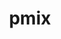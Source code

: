 ---
title: "pmix"
layout: cache
categories: [package, develop-2024-10-27]
meta: {"versions": ["5.0.3"], "compilers": ["apple-clang@=15.0.0", "cce@=15.0.1", "gcc@=11.1.0", "gcc@=11.4.0", "gcc@=12.3.0", "gcc@=12.4.0", "gcc@=13.2.0", "gcc@=7.3.1", "gcc@=9.4.0", "oneapi@=2024.1.0", "oneapi@=2024.2.1"], "oss": ["amzn2", "rhel8", "ubuntu20.04", "ubuntu22.04", "ubuntu24.04", "ventura"], "platforms": ["darwin", "linux"], "targets": ["aarch64", "neoverse_n1", "neoverse_v1", "ppc64le", "x86_64_v3", "x86_64_v4", "zen4"], "stacks": ["aws-isc", "aws-isc-aarch64", "aws-pcluster-neoverse_v1", "aws-pcluster-x86_64_v4", "data-vis-sdk", "e4s", "e4s-cray-rhel", "e4s-neoverse_v1", "e4s-oneapi", "e4s-power", "ml-darwin-aarch64-mps", "ml-linux-x86_64-cpu", "ml-linux-x86_64-cuda", "radiuss-aws", "radiuss-aws-aarch64", "root", "tutorial"], "num_specs": 25, "num_specs_by_stack": {"root": 25, "ml-darwin-aarch64-mps": 1, "radiuss-aws-aarch64": 4, "aws-isc-aarch64": 2, "aws-pcluster-neoverse_v1": 2, "aws-isc": 1, "radiuss-aws": 2, "aws-pcluster-x86_64_v4": 1, "e4s-cray-rhel": 1, "e4s-power": 1, "data-vis-sdk": 2, "e4s-neoverse_v1": 1, "tutorial": 2, "e4s": 1, "e4s-oneapi": 1, "ml-linux-x86_64-cpu": 1, "ml-linux-x86_64-cuda": 2}}
spec_details: [{"hash": "rq73bkfuhptr7vfsnwqwvon6hopvm3sm", "compiler": "apple-clang@=15.0.0", "versions": ["5.0.3"], "os": "ventura", "platform": "darwin", "target": "aarch64", "variants": ["build_system=autotools", "~munge", "~python", "~restful"], "stacks": ["root", "ml-darwin-aarch64-mps"], "size": "-", "tarball": "https://binaries.spack.io/develop-2024-10-27/build_cache/darwin-ventura-aarch64/apple-clang-15.0.0/pmix-5.0.3/darwin-ventura-aarch64-apple-clang-15.0.0-pmix-5.0.3-rq73bkfuhptr7vfsnwqwvon6hopvm3sm.spack"}, {"hash": "sa6edkz36xcvttx4z37r7l6mjwqjbcsw", "compiler": "gcc@=7.3.1", "versions": ["5.0.3"], "os": "amzn2", "platform": "linux", "target": "aarch64", "variants": ["build_system=autotools", "~munge", "~python", "~restful"], "stacks": ["root", "radiuss-aws-aarch64"], "size": "-", "tarball": "https://binaries.spack.io/develop-2024-10-27/build_cache/linux-amzn2-aarch64/gcc-7.3.1/pmix-5.0.3/linux-amzn2-aarch64-gcc-7.3.1-pmix-5.0.3-sa6edkz36xcvttx4z37r7l6mjwqjbcsw.spack"}, {"hash": "u77jrqtyyk4zlohpm7jkew6bew2duhr5", "compiler": "gcc@=7.3.1", "versions": ["5.0.3"], "os": "amzn2", "platform": "linux", "target": "aarch64", "variants": ["build_system=autotools", "~munge", "~python", "~restful"], "stacks": ["root", "radiuss-aws-aarch64"], "size": "-", "tarball": "https://binaries.spack.io/develop-2024-10-27/build_cache/linux-amzn2-aarch64/gcc-7.3.1/pmix-5.0.3/linux-amzn2-aarch64-gcc-7.3.1-pmix-5.0.3-u77jrqtyyk4zlohpm7jkew6bew2duhr5.spack"}, {"hash": "u734n2tkdcenzflpshokjclwlllrbn6m", "compiler": "gcc@=7.3.1", "versions": ["5.0.3"], "os": "amzn2", "platform": "linux", "target": "aarch64", "variants": ["build_system=autotools", "~munge", "~python", "~restful"], "stacks": ["root", "aws-isc-aarch64"], "size": "-", "tarball": "https://binaries.spack.io/develop-2024-10-27/build_cache/linux-amzn2-aarch64/gcc-7.3.1/pmix-5.0.3/linux-amzn2-aarch64-gcc-7.3.1-pmix-5.0.3-u734n2tkdcenzflpshokjclwlllrbn6m.spack"}, {"hash": "5cupg557hil3zciay3y53fosc353owol", "compiler": "gcc@=12.4.0", "versions": ["5.0.3"], "os": "amzn2", "platform": "linux", "target": "neoverse_n1", "variants": ["build_system=autotools", "~munge", "~python", "~restful"], "stacks": ["aws-pcluster-neoverse_v1", "root"], "size": "-", "tarball": "https://binaries.spack.io/develop-2024-10-27/build_cache/linux-amzn2-neoverse_n1/gcc-12.4.0/pmix-5.0.3/linux-amzn2-neoverse_n1-gcc-12.4.0-pmix-5.0.3-5cupg557hil3zciay3y53fosc353owol.spack"}, {"hash": "2mm3eq6gawvc7wtqxki5l4a2badh3lwo", "compiler": "gcc@=7.3.1", "versions": ["5.0.3"], "os": "amzn2", "platform": "linux", "target": "neoverse_n1", "variants": ["build_system=autotools", "~munge", "~python", "~restful"], "stacks": ["root", "aws-isc-aarch64"], "size": "-", "tarball": "https://binaries.spack.io/develop-2024-10-27/build_cache/linux-amzn2-neoverse_n1/gcc-7.3.1/pmix-5.0.3/linux-amzn2-neoverse_n1-gcc-7.3.1-pmix-5.0.3-2mm3eq6gawvc7wtqxki5l4a2badh3lwo.spack"}, {"hash": "nzy3rnvxwxlzxg6iu4i53vvdu3y4k67z", "compiler": "gcc@=7.3.1", "versions": ["5.0.3"], "os": "amzn2", "platform": "linux", "target": "neoverse_n1", "variants": ["build_system=autotools", "~munge", "~python", "~restful"], "stacks": ["root", "radiuss-aws-aarch64"], "size": "-", "tarball": "https://binaries.spack.io/develop-2024-10-27/build_cache/linux-amzn2-neoverse_n1/gcc-7.3.1/pmix-5.0.3/linux-amzn2-neoverse_n1-gcc-7.3.1-pmix-5.0.3-nzy3rnvxwxlzxg6iu4i53vvdu3y4k67z.spack"}, {"hash": "rmozqus6ggojr2avgcna4zaz35cxn7du", "compiler": "gcc@=7.3.1", "versions": ["5.0.3"], "os": "amzn2", "platform": "linux", "target": "neoverse_n1", "variants": ["build_system=autotools", "~munge", "~python", "~restful"], "stacks": ["root", "radiuss-aws-aarch64"], "size": "-", "tarball": "https://binaries.spack.io/develop-2024-10-27/build_cache/linux-amzn2-neoverse_n1/gcc-7.3.1/pmix-5.0.3/linux-amzn2-neoverse_n1-gcc-7.3.1-pmix-5.0.3-rmozqus6ggojr2avgcna4zaz35cxn7du.spack"}, {"hash": "asvba5c5si5nnqo3223isjvxf6cmq2r6", "compiler": "gcc@=12.4.0", "versions": ["5.0.3"], "os": "amzn2", "platform": "linux", "target": "neoverse_v1", "variants": ["build_system=autotools", "~munge", "~python", "~restful"], "stacks": ["aws-pcluster-neoverse_v1", "root"], "size": "-", "tarball": "https://binaries.spack.io/develop-2024-10-27/build_cache/linux-amzn2-neoverse_v1/gcc-12.4.0/pmix-5.0.3/linux-amzn2-neoverse_v1-gcc-12.4.0-pmix-5.0.3-asvba5c5si5nnqo3223isjvxf6cmq2r6.spack"}, {"hash": "xia4haxlmiegaxmsuorlujbdcoia74rr", "compiler": "gcc@=7.3.1", "versions": ["5.0.3"], "os": "amzn2", "platform": "linux", "target": "x86_64_v3", "variants": ["build_system=autotools", "~munge", "~python", "~restful"], "stacks": ["root", "aws-isc"], "size": "-", "tarball": "https://binaries.spack.io/develop-2024-10-27/build_cache/linux-amzn2-x86_64_v3/gcc-7.3.1/pmix-5.0.3/linux-amzn2-x86_64_v3-gcc-7.3.1-pmix-5.0.3-xia4haxlmiegaxmsuorlujbdcoia74rr.spack"}, {"hash": "dmae266agtx265tlxs6mlyis5teran4y", "compiler": "gcc@=7.3.1", "versions": ["5.0.3"], "os": "amzn2", "platform": "linux", "target": "x86_64_v3", "variants": ["build_system=autotools", "~munge", "~python", "~restful"], "stacks": ["radiuss-aws", "root"], "size": "-", "tarball": "https://binaries.spack.io/develop-2024-10-27/build_cache/linux-amzn2-x86_64_v3/gcc-7.3.1/pmix-5.0.3/linux-amzn2-x86_64_v3-gcc-7.3.1-pmix-5.0.3-dmae266agtx265tlxs6mlyis5teran4y.spack"}, {"hash": "tgwey47uktldv2ysgedkpy4bceunkwdf", "compiler": "gcc@=7.3.1", "versions": ["5.0.3"], "os": "amzn2", "platform": "linux", "target": "x86_64_v3", "variants": ["build_system=autotools", "~munge", "~python", "~restful"], "stacks": ["radiuss-aws", "root"], "size": "-", "tarball": "https://binaries.spack.io/develop-2024-10-27/build_cache/linux-amzn2-x86_64_v3/gcc-7.3.1/pmix-5.0.3/linux-amzn2-x86_64_v3-gcc-7.3.1-pmix-5.0.3-tgwey47uktldv2ysgedkpy4bceunkwdf.spack"}, {"hash": "4ywjj7axmpsgns6p7kfyzjhgqaoomv5n", "compiler": "oneapi@=2024.1.0", "versions": ["5.0.3"], "os": "amzn2", "platform": "linux", "target": "x86_64_v4", "variants": ["build_system=autotools", "~munge", "~python", "~restful"], "stacks": ["aws-pcluster-x86_64_v4", "root"], "size": "-", "tarball": "https://binaries.spack.io/develop-2024-10-27/build_cache/linux-amzn2-x86_64_v4/oneapi-2024.1.0/pmix-5.0.3/linux-amzn2-x86_64_v4-oneapi-2024.1.0-pmix-5.0.3-4ywjj7axmpsgns6p7kfyzjhgqaoomv5n.spack"}, {"hash": "lqdsorzcg4stdtjiivsifx2ppo5zei57", "compiler": "cce@=15.0.1", "versions": ["5.0.3"], "os": "rhel8", "platform": "linux", "target": "zen4", "variants": ["build_system=autotools", "~munge", "~python", "~restful"], "stacks": ["root", "e4s-cray-rhel"], "size": "-", "tarball": "https://binaries.spack.io/develop-2024-10-27/build_cache/linux-rhel8-zen4/cce-15.0.1/pmix-5.0.3/linux-rhel8-zen4-cce-15.0.1-pmix-5.0.3-lqdsorzcg4stdtjiivsifx2ppo5zei57.spack"}, {"hash": "runlsq2ocf7gca424qnje25td3g2lt2l", "compiler": "gcc@=9.4.0", "versions": ["5.0.3"], "os": "ubuntu20.04", "platform": "linux", "target": "ppc64le", "variants": ["build_system=autotools", "~munge", "~python", "~restful"], "stacks": ["root", "e4s-power"], "size": "-", "tarball": "https://binaries.spack.io/develop-2024-10-27/build_cache/linux-ubuntu20.04-ppc64le/gcc-9.4.0/pmix-5.0.3/linux-ubuntu20.04-ppc64le-gcc-9.4.0-pmix-5.0.3-runlsq2ocf7gca424qnje25td3g2lt2l.spack"}, {"hash": "6xjr2rfa3hcskcrso2xswmcbpkoggwjp", "compiler": "gcc@=11.1.0", "versions": ["5.0.3"], "os": "ubuntu20.04", "platform": "linux", "target": "x86_64_v3", "variants": ["build_system=autotools", "~munge", "~python", "~restful"], "stacks": ["root", "data-vis-sdk"], "size": "-", "tarball": "https://binaries.spack.io/develop-2024-10-27/build_cache/linux-ubuntu20.04-x86_64_v3/gcc-11.1.0/pmix-5.0.3/linux-ubuntu20.04-x86_64_v3-gcc-11.1.0-pmix-5.0.3-6xjr2rfa3hcskcrso2xswmcbpkoggwjp.spack"}, {"hash": "bwksh5qrw7c3lbgj4hejbrzzk3ajf6yh", "compiler": "gcc@=11.1.0", "versions": ["5.0.3"], "os": "ubuntu20.04", "platform": "linux", "target": "x86_64_v3", "variants": ["build_system=autotools", "~munge", "~python", "~restful"], "stacks": ["root", "data-vis-sdk"], "size": "-", "tarball": "https://binaries.spack.io/develop-2024-10-27/build_cache/linux-ubuntu20.04-x86_64_v3/gcc-11.1.0/pmix-5.0.3/linux-ubuntu20.04-x86_64_v3-gcc-11.1.0-pmix-5.0.3-bwksh5qrw7c3lbgj4hejbrzzk3ajf6yh.spack"}, {"hash": "kzr2j6625itrmbm2cotecihmnesj7n4l", "compiler": "gcc@=11.4.0", "versions": ["5.0.3"], "os": "ubuntu22.04", "platform": "linux", "target": "neoverse_v1", "variants": ["build_system=autotools", "~munge", "~python", "~restful"], "stacks": ["root", "e4s-neoverse_v1"], "size": "-", "tarball": "https://binaries.spack.io/develop-2024-10-27/build_cache/linux-ubuntu22.04-neoverse_v1/gcc-11.4.0/pmix-5.0.3/linux-ubuntu22.04-neoverse_v1-gcc-11.4.0-pmix-5.0.3-kzr2j6625itrmbm2cotecihmnesj7n4l.spack"}, {"hash": "vytm2h2sfr34zoxksgrcfvu5wxvl5uqr", "compiler": "gcc@=11.4.0", "versions": ["5.0.3"], "os": "ubuntu22.04", "platform": "linux", "target": "x86_64_v3", "variants": ["build_system=autotools", "~munge", "~python", "~restful"], "stacks": ["root", "tutorial"], "size": "-", "tarball": "https://binaries.spack.io/develop-2024-10-27/build_cache/linux-ubuntu22.04-x86_64_v3/gcc-11.4.0/pmix-5.0.3/linux-ubuntu22.04-x86_64_v3-gcc-11.4.0-pmix-5.0.3-vytm2h2sfr34zoxksgrcfvu5wxvl5uqr.spack"}, {"hash": "hbwis2paxyg3lk3a5b4uzm2y5dlvfoz7", "compiler": "gcc@=11.4.0", "versions": ["5.0.3"], "os": "ubuntu22.04", "platform": "linux", "target": "x86_64_v3", "variants": ["build_system=autotools", "~munge", "~python", "~restful"], "stacks": ["root", "e4s"], "size": "-", "tarball": "https://binaries.spack.io/develop-2024-10-27/build_cache/linux-ubuntu22.04-x86_64_v3/gcc-11.4.0/pmix-5.0.3/linux-ubuntu22.04-x86_64_v3-gcc-11.4.0-pmix-5.0.3-hbwis2paxyg3lk3a5b4uzm2y5dlvfoz7.spack"}, {"hash": "3cmhpb7g7yjpmaggfxyvdqi4h4cvyyi6", "compiler": "gcc@=12.3.0", "versions": ["5.0.3"], "os": "ubuntu22.04", "platform": "linux", "target": "x86_64_v3", "variants": ["build_system=autotools", "~munge", "~python", "~restful"], "stacks": ["root", "tutorial"], "size": "-", "tarball": "https://binaries.spack.io/develop-2024-10-27/build_cache/linux-ubuntu22.04-x86_64_v3/gcc-12.3.0/pmix-5.0.3/linux-ubuntu22.04-x86_64_v3-gcc-12.3.0-pmix-5.0.3-3cmhpb7g7yjpmaggfxyvdqi4h4cvyyi6.spack"}, {"hash": "cghxdfkl3kfrb5zzomef2wgf65xavydo", "compiler": "oneapi@=2024.2.1", "versions": ["5.0.3"], "os": "ubuntu22.04", "platform": "linux", "target": "x86_64_v3", "variants": ["build_system=autotools", "~munge", "~python", "~restful"], "stacks": ["e4s-oneapi", "root"], "size": "-", "tarball": "https://binaries.spack.io/develop-2024-10-27/build_cache/linux-ubuntu22.04-x86_64_v3/oneapi-2024.2.1/pmix-5.0.3/linux-ubuntu22.04-x86_64_v3-oneapi-2024.2.1-pmix-5.0.3-cghxdfkl3kfrb5zzomef2wgf65xavydo.spack"}, {"hash": "y5xfpzmt243w632tltu3aidvg7dirj5l", "compiler": "gcc@=13.2.0", "versions": ["5.0.3"], "os": "ubuntu24.04", "platform": "linux", "target": "x86_64_v3", "variants": ["build_system=autotools", "~munge", "~python", "~restful"], "stacks": ["root", "ml-linux-x86_64-cpu"], "size": "-", "tarball": "https://binaries.spack.io/develop-2024-10-27/build_cache/linux-ubuntu24.04-x86_64_v3/gcc-13.2.0/pmix-5.0.3/linux-ubuntu24.04-x86_64_v3-gcc-13.2.0-pmix-5.0.3-y5xfpzmt243w632tltu3aidvg7dirj5l.spack"}, {"hash": "djjchu652wckc6vyigw27i5myofpss7s", "compiler": "gcc@=13.2.0", "versions": ["5.0.3"], "os": "ubuntu24.04", "platform": "linux", "target": "x86_64_v3", "variants": ["build_system=autotools", "~munge", "~python", "~restful"], "stacks": ["ml-linux-x86_64-cuda", "root"], "size": "-", "tarball": "https://binaries.spack.io/develop-2024-10-27/build_cache/linux-ubuntu24.04-x86_64_v3/gcc-13.2.0/pmix-5.0.3/linux-ubuntu24.04-x86_64_v3-gcc-13.2.0-pmix-5.0.3-djjchu652wckc6vyigw27i5myofpss7s.spack"}, {"hash": "vl5vtiqmwcxnbomkxft6o4phqhysjcoj", "compiler": "gcc@=13.2.0", "versions": ["5.0.3"], "os": "ubuntu24.04", "platform": "linux", "target": "x86_64_v3", "variants": ["build_system=autotools", "~munge", "~python", "~restful"], "stacks": ["ml-linux-x86_64-cuda", "root"], "size": "-", "tarball": "https://binaries.spack.io/develop-2024-10-27/build_cache/linux-ubuntu24.04-x86_64_v3/gcc-13.2.0/pmix-5.0.3/linux-ubuntu24.04-x86_64_v3-gcc-13.2.0-pmix-5.0.3-vl5vtiqmwcxnbomkxft6o4phqhysjcoj.spack"}]
---